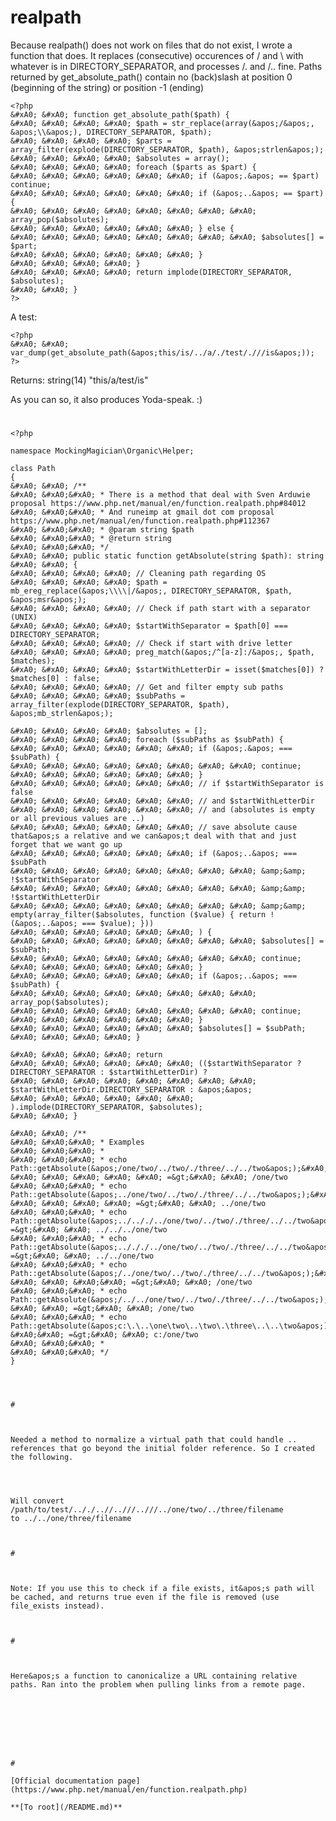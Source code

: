 # realpath





Because realpath() does not work on files that do not
exist, I wrote a function that does.
It replaces (consecutive) occurences of / and \\ with
whatever is in DIRECTORY_SEPARATOR, and processes /. and /.. fine.
Paths returned by get_absolute_path() contain no
(back)slash at position 0 (beginning of the string) or
position -1 (ending)


```
<?php
&#xA0; &#xA0; function get_absolute_path($path) {
&#xA0; &#xA0; &#xA0; &#xA0; $path = str_replace(array(&apos;/&apos;, &apos;\\&apos;), DIRECTORY_SEPARATOR, $path);
&#xA0; &#xA0; &#xA0; &#xA0; $parts = array_filter(explode(DIRECTORY_SEPARATOR, $path), &apos;strlen&apos;);
&#xA0; &#xA0; &#xA0; &#xA0; $absolutes = array();
&#xA0; &#xA0; &#xA0; &#xA0; foreach ($parts as $part) {
&#xA0; &#xA0; &#xA0; &#xA0; &#xA0; &#xA0; if (&apos;.&apos; == $part) continue;
&#xA0; &#xA0; &#xA0; &#xA0; &#xA0; &#xA0; if (&apos;..&apos; == $part) {
&#xA0; &#xA0; &#xA0; &#xA0; &#xA0; &#xA0; &#xA0; &#xA0; array_pop($absolutes);
&#xA0; &#xA0; &#xA0; &#xA0; &#xA0; &#xA0; } else {
&#xA0; &#xA0; &#xA0; &#xA0; &#xA0; &#xA0; &#xA0; &#xA0; $absolutes[] = $part;
&#xA0; &#xA0; &#xA0; &#xA0; &#xA0; &#xA0; }
&#xA0; &#xA0; &#xA0; &#xA0; }
&#xA0; &#xA0; &#xA0; &#xA0; return implode(DIRECTORY_SEPARATOR, $absolutes);
&#xA0; &#xA0; }
?>
```


A test:


```
<?php
&#xA0; &#xA0; var_dump(get_absolute_path(&apos;this/is/../a/./test/.///is&apos;));
?>
```

Returns: string(14) &quot;this/a/test/is&quot; 

As you can so, it also produces Yoda-speak. :)

  

#





```
<?php

namespace MockingMagician\Organic\Helper;

class Path
{
&#xA0; &#xA0; /**
&#xA0; &#xA0;&#xA0; * There is a method that deal with Sven Arduwie proposal https://www.php.net/manual/en/function.realpath.php#84012
&#xA0; &#xA0;&#xA0; * And runeimp at gmail dot com proposal https://www.php.net/manual/en/function.realpath.php#112367
&#xA0; &#xA0;&#xA0; * @param string $path
&#xA0; &#xA0;&#xA0; * @return string
&#xA0; &#xA0;&#xA0; */
&#xA0; &#xA0; public static function getAbsolute(string $path): string
&#xA0; &#xA0; {
&#xA0; &#xA0; &#xA0; &#xA0; // Cleaning path regarding OS
&#xA0; &#xA0; &#xA0; &#xA0; $path = mb_ereg_replace(&apos;\\\\|/&apos;, DIRECTORY_SEPARATOR, $path, &apos;msr&apos;);
&#xA0; &#xA0; &#xA0; &#xA0; // Check if path start with a separator (UNIX)
&#xA0; &#xA0; &#xA0; &#xA0; $startWithSeparator = $path[0] === DIRECTORY_SEPARATOR;
&#xA0; &#xA0; &#xA0; &#xA0; // Check if start with drive letter
&#xA0; &#xA0; &#xA0; &#xA0; preg_match(&apos;/^[a-z]:/&apos;, $path, $matches);
&#xA0; &#xA0; &#xA0; &#xA0; $startWithLetterDir = isset($matches[0]) ? $matches[0] : false;
&#xA0; &#xA0; &#xA0; &#xA0; // Get and filter empty sub paths
&#xA0; &#xA0; &#xA0; &#xA0; $subPaths = array_filter(explode(DIRECTORY_SEPARATOR, $path), &apos;mb_strlen&apos;);

&#xA0; &#xA0; &#xA0; &#xA0; $absolutes = [];
&#xA0; &#xA0; &#xA0; &#xA0; foreach ($subPaths as $subPath) {
&#xA0; &#xA0; &#xA0; &#xA0; &#xA0; &#xA0; if (&apos;.&apos; === $subPath) {
&#xA0; &#xA0; &#xA0; &#xA0; &#xA0; &#xA0; &#xA0; &#xA0; continue;
&#xA0; &#xA0; &#xA0; &#xA0; &#xA0; &#xA0; }
&#xA0; &#xA0; &#xA0; &#xA0; &#xA0; &#xA0; // if $startWithSeparator is false
&#xA0; &#xA0; &#xA0; &#xA0; &#xA0; &#xA0; // and $startWithLetterDir
&#xA0; &#xA0; &#xA0; &#xA0; &#xA0; &#xA0; // and (absolutes is empty or all previous values are ..)
&#xA0; &#xA0; &#xA0; &#xA0; &#xA0; &#xA0; // save absolute cause that&apos;s a relative and we can&apos;t deal with that and just forget that we want go up
&#xA0; &#xA0; &#xA0; &#xA0; &#xA0; &#xA0; if (&apos;..&apos; === $subPath
&#xA0; &#xA0; &#xA0; &#xA0; &#xA0; &#xA0; &#xA0; &#xA0; &amp;&amp; !$startWithSeparator
&#xA0; &#xA0; &#xA0; &#xA0; &#xA0; &#xA0; &#xA0; &#xA0; &amp;&amp; !$startWithLetterDir
&#xA0; &#xA0; &#xA0; &#xA0; &#xA0; &#xA0; &#xA0; &#xA0; &amp;&amp; empty(array_filter($absolutes, function ($value) { return !(&apos;..&apos; === $value); }))
&#xA0; &#xA0; &#xA0; &#xA0; &#xA0; &#xA0; ) {
&#xA0; &#xA0; &#xA0; &#xA0; &#xA0; &#xA0; &#xA0; &#xA0; $absolutes[] = $subPath;
&#xA0; &#xA0; &#xA0; &#xA0; &#xA0; &#xA0; &#xA0; &#xA0; continue;
&#xA0; &#xA0; &#xA0; &#xA0; &#xA0; &#xA0; }
&#xA0; &#xA0; &#xA0; &#xA0; &#xA0; &#xA0; if (&apos;..&apos; === $subPath) {
&#xA0; &#xA0; &#xA0; &#xA0; &#xA0; &#xA0; &#xA0; &#xA0; array_pop($absolutes);
&#xA0; &#xA0; &#xA0; &#xA0; &#xA0; &#xA0; &#xA0; &#xA0; continue;
&#xA0; &#xA0; &#xA0; &#xA0; &#xA0; &#xA0; }
&#xA0; &#xA0; &#xA0; &#xA0; &#xA0; &#xA0; $absolutes[] = $subPath;
&#xA0; &#xA0; &#xA0; &#xA0; }

&#xA0; &#xA0; &#xA0; &#xA0; return
&#xA0; &#xA0; &#xA0; &#xA0; &#xA0; &#xA0; (($startWithSeparator ? DIRECTORY_SEPARATOR : $startWithLetterDir) ?
&#xA0; &#xA0; &#xA0; &#xA0; &#xA0; &#xA0; &#xA0; &#xA0; $startWithLetterDir.DIRECTORY_SEPARATOR : &apos;&apos;
&#xA0; &#xA0; &#xA0; &#xA0; &#xA0; &#xA0; ).implode(DIRECTORY_SEPARATOR, $absolutes);
&#xA0; &#xA0; }

&#xA0; &#xA0; /**
&#xA0; &#xA0;&#xA0; * Examples
&#xA0; &#xA0;&#xA0; *
&#xA0; &#xA0;&#xA0; * echo Path::getAbsolute(&apos;/one/two/../two/./three/../../two&apos;);&#xA0; &#xA0; &#xA0; &#xA0; &#xA0; &#xA0; =&gt;&#xA0; &#xA0; /one/two
&#xA0; &#xA0;&#xA0; * echo Path::getAbsolute(&apos;../one/two/../two/./three/../../two&apos;);&#xA0; &#xA0; &#xA0; &#xA0; &#xA0; =&gt;&#xA0; &#xA0; ../one/two
&#xA0; &#xA0;&#xA0; * echo Path::getAbsolute(&apos;../.././../one/two/../two/./three/../../two&apos;);&#xA0; =&gt;&#xA0; &#xA0; ../../../one/two
&#xA0; &#xA0;&#xA0; * echo Path::getAbsolute(&apos;../././../one/two/../two/./three/../../two&apos;);&#xA0;&#xA0; =&gt;&#xA0; &#xA0; ../../one/two
&#xA0; &#xA0;&#xA0; * echo Path::getAbsolute(&apos;/../one/two/../two/./three/../../two&apos;);&#xA0; &#xA0; &#xA0; &#xA0;&#xA0; =&gt;&#xA0; &#xA0; /one/two
&#xA0; &#xA0;&#xA0; * echo Path::getAbsolute(&apos;/../../one/two/../two/./three/../../two&apos;);&#xA0; &#xA0; &#xA0; =&gt;&#xA0; &#xA0; /one/two
&#xA0; &#xA0;&#xA0; * echo Path::getAbsolute(&apos;c:\.\..\one\two\..\two\.\three\..\..\two&apos;);&#xA0; &#xA0;&#xA0; =&gt;&#xA0; &#xA0; c:/one/two
&#xA0; &#xA0;&#xA0; *
&#xA0; &#xA0;&#xA0; */
}


  

#



Needed a method to normalize a virtual path that could handle .. references that go beyond the initial folder reference. So I created the following.


```
<?php

function normalizePath($path)
{
&#xA0; &#xA0; $parts = array();// Array to build a new path from the good parts
&#xA0; &#xA0; $path = str_replace(&apos;\\&apos;, &apos;/&apos;, $path);// Replace backslashes with forwardslashes
&#xA0; &#xA0; $path = preg_replace(&apos;/\/+/&apos;, &apos;/&apos;, $path);// Combine multiple slashes into a single slash
&#xA0; &#xA0; $segments = explode(&apos;/&apos;, $path);// Collect path segments
&#xA0; &#xA0; $test = &apos;&apos;;// Initialize testing variable
&#xA0; &#xA0; foreach($segments as $segment)
&#xA0; &#xA0; {
&#xA0; &#xA0; &#xA0; &#xA0; if($segment != &apos;.&apos;)
&#xA0; &#xA0; &#xA0; &#xA0; {
&#xA0; &#xA0; &#xA0; &#xA0; &#xA0; &#xA0; $test = array_pop($parts);
&#xA0; &#xA0; &#xA0; &#xA0; &#xA0; &#xA0; if(is_null($test))
&#xA0; &#xA0; &#xA0; &#xA0; &#xA0; &#xA0; &#xA0; &#xA0; $parts[] = $segment;
&#xA0; &#xA0; &#xA0; &#xA0; &#xA0; &#xA0; else if($segment == &apos;..&apos;)
&#xA0; &#xA0; &#xA0; &#xA0; &#xA0; &#xA0; {
&#xA0; &#xA0; &#xA0; &#xA0; &#xA0; &#xA0; &#xA0; &#xA0; if($test == &apos;..&apos;)
&#xA0; &#xA0; &#xA0; &#xA0; &#xA0; &#xA0; &#xA0; &#xA0; &#xA0; &#xA0; $parts[] = $test;

&#xA0; &#xA0; &#xA0; &#xA0; &#xA0; &#xA0; &#xA0; &#xA0; if($test == &apos;..&apos; || $test == &apos;&apos;)
&#xA0; &#xA0; &#xA0; &#xA0; &#xA0; &#xA0; &#xA0; &#xA0; &#xA0; &#xA0; $parts[] = $segment;
&#xA0; &#xA0; &#xA0; &#xA0; &#xA0; &#xA0; }
&#xA0; &#xA0; &#xA0; &#xA0; &#xA0; &#xA0; else
&#xA0; &#xA0; &#xA0; &#xA0; &#xA0; &#xA0; {
&#xA0; &#xA0; &#xA0; &#xA0; &#xA0; &#xA0; &#xA0; &#xA0; $parts[] = $test;
&#xA0; &#xA0; &#xA0; &#xA0; &#xA0; &#xA0; &#xA0; &#xA0; $parts[] = $segment;
&#xA0; &#xA0; &#xA0; &#xA0; &#xA0; &#xA0; }
&#xA0; &#xA0; &#xA0; &#xA0; }
&#xA0; &#xA0; }
&#xA0; &#xA0; return implode(&apos;/&apos;, $parts);
}
?>
```


Will convert /path/to/test/.././..//..///..///../one/two/../three/filename
to ../../one/three/filename

  

#



Note: If you use this to check if a file exists, it&apos;s path will be cached, and returns true even if the file is removed (use file_exists instead).

  

#



Here&apos;s a function to canonicalize a URL containing relative paths. Ran into the problem when pulling links from a remote page.



```
<?php

function canonicalize($address)
{
&#xA0; &#xA0; $address = explode(&apos;/&apos;, $address);
&#xA0; &#xA0; $keys = array_keys($address, &apos;..&apos;);

&#xA0; &#xA0; foreach($keys AS $keypos =&gt; $key)
&#xA0; &#xA0; {
&#xA0; &#xA0; &#xA0; &#xA0; array_splice($address, $key - ($keypos * 2 + 1), 2);
&#xA0; &#xA0; }

&#xA0; &#xA0; $address = implode(&apos;/&apos;, $address);
&#xA0; &#xA0; $address = str_replace(&apos;./&apos;, &apos;&apos;, $address);
}

$url = &apos;http://www.example.com/something/../else&apos;;
echo canonicalize($url); //http://www.example.com/else

?>
```



  

#

[Official documentation page](https://www.php.net/manual/en/function.realpath.php)

**[To root](/README.md)**
